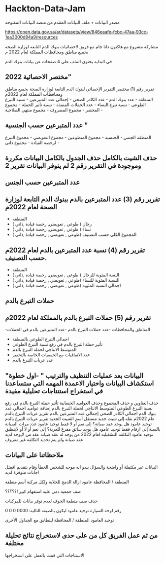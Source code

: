 # Hackton-Data-Jam
مصدر البيانات + ملف البيانات المقدم من منصة البيانات المفتوحة 


https://open.data.gov.sa/ar/datasets/view/846eaafe-fcbc-47aa-93cc-1ea3000d84a9/resources



مشاركة مشروع مع هاكتون داتا جام مع فريق لاحصائيات بنوك الدم التابعه لوزارة الصحه بجميع مناطق  ومحافظات المملكة لعام 2022 م




في البداية يحتوي الملف على 4 صفحات عن بيانات بنوك الدم



مختصر الاحصائية 2022"
-
تقرير رقم (1) مختصر التقرير الإحصائي لبنوك الدم التابعة لوزارة الصحة بجميع مناطق ومحافظات المملكة لعام 2022م														
المنطقة -
عدد بنوك الدم -
عدد الكادر الصحي -
إجمالي عدد المتبرعين -
نسبة التبرع الطوعي -
نسبة تبرع النساء -
عدد الحملات المنفذة -
نسبة تأثير الحملة -
مجموع المحضر -
مجموع المصروف -
مجموع منتهي الصلاحية - 

عدد المتبرعين حسب الجنسية "
-
المنطقة
الجنس -
الجنسية -
مجموع المتطوعين -
مجموع التعويضي -
مجموع التبرع لرخصة القيادة -
مجموع ذاتي -

حذف الشيت بالكامل حذف الجدول بالكامل البيانات مكررة وموجودة في التقرير رقم 2
لم يتوفر البيانات تقرير 2
-
عدد المتبرعين حسب الجنس
-
تقرير رقم (3) عدد المتبرعين بالدم ببنوك الدم التابعة لوزارة الصحة لعام 2022م
-
- المنطقه
- رجال ( طوعي ,	تعويضي, 	رخصة قيادة ,ذاتي )
- نساء ( طوعي ,	تعويضي, 	رخصة قيادة ,ذاتي )
- المجموع الكلي حسب التصنيف (طوعي ,	تعويضي	, رخصة قيادة ,ذاتي )


تقرير رقم (4) نسبة عدد المتبرعين بالدم لعام 2022م حسب التصنيف.
-
- المنطقة
- النسة المئوية للرجال ( طوعي ,	تعويضي, 	رخصة قيادة ,ذاتي )
- النسبة المئوية للنساء (طوعي ,	تعويضي	, رخصة قيادة ,ذاتي )
- اجمالي النسبة المئوية (طوعي ,	تعويضي	, رخصة قيادة ,ذاتي )

حملات التبرع بالدم
-
تقرير رقم (5) حملات التبرع بالدم بالمملكة لعام 2022م
-
-المناطق والمحافظات 
-عدد حملات التبرع بالدم 
-عدد المتبرعين بالدم في الحملات 
- اجمالي التبرع الطوعي بالمنطقة
- تأثير حملة التبرع بالدم في رفع نسبة التبرع الطوعي
- المتوسط الانتاجي لحملة التبرع بالدم
- عدد الاتفاقيات مع الجمعيات الخاصة بالتحفيز
- عدد عربات التبرع بالدم

 "البيانات بعد عمليات التنظيف والترتيب "
 -اول خطوة استكشاف البيانات واختيار الاعمدة المهمه التي ستساعدنا في استخراج استنتاجات تحليلية مفيدة
-
حذف العناوين و حذف المجموع وحذف العواميد الحسابية 
تأثير حملة التبرع بالدم في رفع نسبة التبرع الطوعي
المتوسط الانتاجي لحملة التبرع بالدم
إضافة عواميد
اجمالي عدد بنوك الدم
اجمالي الكادر الصحي
إجمالي عدد المتبرعين بالدم
تقرير عربات التبرع بالدم عام 2022م
نقله إلى شيت جديد مستقل أسم الشيت الجديد تقرير عربات التبرع بالدم
توحيد عامود هل يوجد عقد صيانة؟ إلى نعم أو لا فقط
توحيد عامود عدد مرات الصيانة بالسنة إلى ارقام فقط
توحيد عامود هل يوجد سائق  مفرغ للعربة؟ إلى نعم أو لا أو لاينطبق
توحيد عامود التكلفة التشغيلية لعام 2022 من يوجد له عقد صيانة عقد من لايوجد لديه عقد صيانة ولم يتم تحديد التكلفة غير معروف


ملاحظاتنا على البيانات 
-
البيانات غير مكتملة أو واضحة والسؤال يبدو انه موجه للشخص الخطأ وقام بتقديم افضل اجابات متوفرة لديه

المنطقة / المحافظة عامود ازالة الدمج للخلاية ولكل مركبة أسم منطقة

صف جمعية دمي عليه استفهام كبير !؟؟؟؟؟

حذف صف منطقة الجوف لعدم توفر بيانات للمركبات

رقم لوحة السيارة توحيد عامود ليكون بالصيغة التالية: 0000 0 0 0

توحيد العامود المنطقة / المحافظة ليتطابق مع الجداول الأخرى

من ثم عمل الفريق كل من على حدى لاستخراج نتائج تحليلة مختلفة 
-
الاستناجات التي قمت بالعمل على استخراجها 



